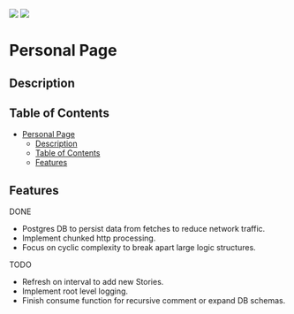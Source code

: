 

[![](https://img.shields.io/github/issues/dissurender/blog-site)](https://github.com/Dissurender/dissurender.github.io/issues) [![](https://img.shields.io/github/license/dissurender/dissurender.github.io)](https://github.com/Dissurender/dissurender.github.io/blob/main/LICENSE)

# Personal Page

## Description

## Table of Contents

- [Personal Page](#personal-page)
  - [Description](#description)
  - [Table of Contents](#table-of-contents)
  - [Features](#features)

## Features

DONE
- Postgres DB to persist data from fetches to reduce network traffic.
- Implement chunked http processing.
- Focus on cyclic complexity to break apart large logic structures.

TODO
- Refresh on interval to add new Stories.
- Implement root level logging.
- Finish consume function for recursive comment or expand DB schemas.
